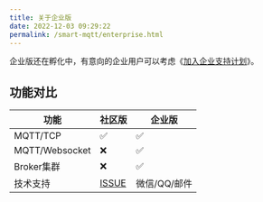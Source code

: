 ```yaml
---
title: 关于企业版
date: 2022-12-03 09:29:22
permalink: /smart-mqtt/enterprise.html
---
```


企业版还在孵化中，有意向的企业用户可以考虑《[加入企业支持计划](/smart-mqtt)》。

## 功能对比
| 功能             | 社区版       | 企业版      |
|----------------|-----------|----------|
| MQTT/TCP       | ✅         | ✅        |
| MQTT/Websocket | ❌         | ✅        |
| Broker集群       | ❌         | ✅        |
| 技术支持           | [ISSUE](https://gitee.com/smartboot/smart-mqtt/issues) | 微信/QQ/邮件 |



